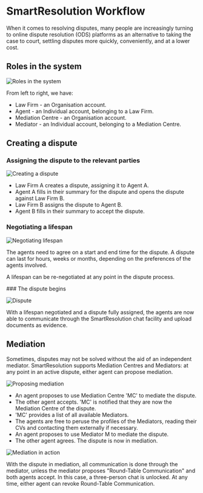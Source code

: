 # SmartResolution Workflow

When it comes to resolving disputes, many people are increasingly turning to online dispute resolution (ODS) platforms as an alternative to taking the case to court, settling disputes more quickly, conveniently, and at a lower cost.

## Roles in the system

![Roles in the system](/view/images/about/roles.jpg)

From left to right, we have:

* Law Firm - an Organisation account.
* Agent - an Individual account, belonging to a Law Firm.
* Mediation Centre - an Organisation account.
* Mediator - an Individual account, belonging to a Mediation Centre.

## Creating a dispute

### Assigning the dispute to the relevant parties

![Creating a dispute](/view/images/about/dispute_creation.jpg)

* Law Firm A creates a dispute, assigning it to Agent A.
* Agent A fills in their summary for the dispute and opens the dispute against Law Firm B.
* Law Firm B assigns the dispute to Agent B.
* Agent B fills in their summary to accept the dispute.

### Negotiating a lifespan

![Negotiating lifespan](/view/images/about/lifespan.jpg)

The agents need to agree on a start and end time for the dispute. A dispute can last for hours, weeks or months, depending on the preferences of the agents involved.

A lifespan can be re-negotiated at any point in the dispute process.

### The dispute begins

![Dispute](/view/images/about/dispute.jpg)

With a lifespan negotiated and a dispute fully assigned, the agents are now able to communicate through the SmartResolution chat facility and upload documents as evidence.

## Mediation

Sometimes, disputes may not be solved without the aid of an independent mediator. SmartResolution supports Mediation Centres and Mediators: at any point in an active dispute, either agent can propose mediation.

![Proposing mediation](/view/images/about/mediation_creation.jpg)

* An agent proposes to use Mediation Centre 'MC' to mediate the dispute.
* The other agent accepts. 'MC' is notified that they are now the Mediation Centre of the dispute.
* 'MC' provides a list of all available Mediators.
* The agents are free to peruse the profiles of the Mediators, reading their CVs and contacting them externally if necessary.
* An agent proposes to use Mediator M to mediate the dispute.
* The other agent agrees. The dispute is now in mediation.

![Mediation in action](/view/images/about/mediation.jpg)

With the dispute in mediation, all communication is done through the mediator, unless the mediator proposes "Round-Table Communication" and both agents accept. In this case, a three-person chat is unlocked. At any time, either agent can revoke Round-Table Communication.
